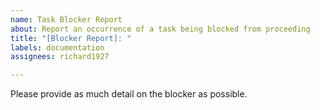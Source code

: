```yaml
---
name: Task Blocker Report
about: Report an occurrence of a task being blocked from proceeding
title: "[Blocker Report]: "
labels: documentation
assignees: richard1927

---
```


Please provide as much detail on the blocker as possible.
